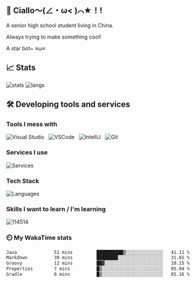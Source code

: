 ## 👋 Ciallo～(∠・ω< )⌒★！!

A senior high school student living in China. 

Always trying to make something cool!

A star bot~ ≡ω≡

## 📈 Stats

![stats](https://github-readme-stats.vercel.app/api?username=LLKawi&theme=dracula&show_icons=true)
![langs](https://github-readme-stats.vercel.app/api/top-langs/?username=LLKawi&theme=dracula&layout=compact)

## 🛠️ Developing tools and services

### Tools I mess with

![Visual Studio](https://img.shields.io/badge/Editor-Visual_Studio-white?style=flat-square&logo=visualstudio&color=4abf8a)
&nbsp;
![VSCode](https://img.shields.io/badge/Editor-Visual_Studio_Code-white?style=flat-square&logo=visualstudiocode&color=4abf8a)
&nbsp;
![IntelliJ](https://img.shields.io/badge/Editor-IntelliJ-white?style=flat-square&logo=IntelliJ+IDEA&color=4abf8a)
&nbsp;
![Git](https://img.shields.io/badge/VCS-Git-white?style=flat-square&logo=Git&color=4abf8a)&nbsp;

### Services I use

![Services](https://skillicons.dev/icons?i=github,vercel,cloudflare,gradle)

### Tech Stack

![Languages](https://skillicons.dev/icons?i=java,js,py,cs,markdown)

### Skills I want to learn / I'm learning

![114514](https://skillicons.dev/icons?i=ae,aws,gcp,nginx,mongodb,php,blender,c,cpp,cmake,figma,godot,ps,pr,ai,unity)


### ⏲️ My WakaTime stats

<!--START_SECTION:waka-->

```txt
Java              51 mins         ██████████▒░░░░░░░░░░░░░░   41.11 %
Markdown          39 mins         ████████░░░░░░░░░░░░░░░░░   31.65 %
Groovy            12 mins         ██▓░░░░░░░░░░░░░░░░░░░░░░   10.15 %
Properties        7 mins          █▒░░░░░░░░░░░░░░░░░░░░░░░   05.94 %
Gradle            6 mins          █▒░░░░░░░░░░░░░░░░░░░░░░░   05.16 %
```

<!--END_SECTION:waka-->
